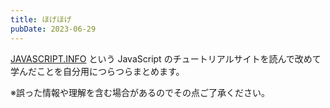 ```yaml
---
title: ほげほげ
pubDate: 2023-06-29
---
```


[JAVASCRIPT.INFO](https://ja.javascript.info/) という JavaScript のチュートリアルサイトを読んで改めて学んだことを自分用につらつらまとめます。

※誤った情報や理解を含む場合があるのでその点ご了承ください。

